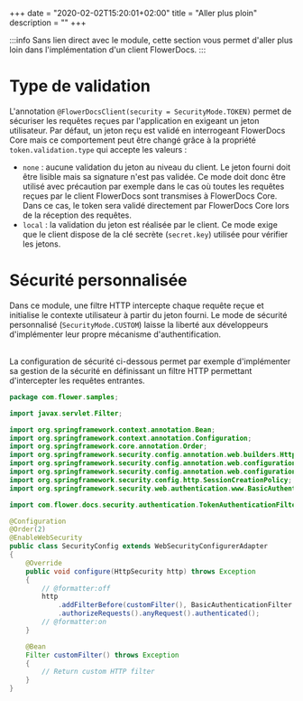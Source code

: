 +++
date = "2020-02-02T15:20:01+02:00"
title = "Aller plus ploin"
description = ""
+++

:::info
Sans lien direct avec le module, cette section vous permet d'aller plus loin dans l'implémentation d'un client FlowerDocs.
:::

# Type de validation

L'annotation `@FlowerDocsClient(security = SecurityMode.TOKEN)` permet de sécuriser les requêtes reçues par l'application en exigeant un jeton utilisateur.
Par défaut, un jeton reçu est validé en interrogeant FlowerDocs Core mais ce comportement peut être changé grâce à la propriété `token.validation.type` qui accepte les valeurs : 

* `none` : aucune validation du jeton au niveau du client. Le jeton fourni doit être lisible mais sa signature n'est pas validée. Ce mode doit donc être utilisé avec précaution par exemple dans le cas où toutes les requêtes reçues par le client FlowerDocs sont transmises à FlowerDocs Core. Dans ce cas, le token sera validé directement par FlowerDocs Core lors de la réception des requêtes.
* `local` : la validation du jeton est réalisée par le client. Ce mode exige que le client dispose de la clé secrète (`secret.key`) utilisée pour vérifier les jetons.


# Sécurité personnalisée

Dans ce module, une filtre HTTP intercepte chaque requête reçue et initialise le contexte utilisateur à partir du jeton fourni.
Le mode de sécurité personnalisé (`SecurityMode.CUSTOM`) laisse la liberté aux développeurs d'implémenter leur propre mécanisme d'authentification.

<br/>
La configuration de sécurité ci-dessous permet par exemple d'implémenter sa gestion de la sécurité en définissant un filtre HTTP permettant d'intercepter les requêtes entrantes.


```java
package com.flower.samples;

import javax.servlet.Filter;

import org.springframework.context.annotation.Bean;
import org.springframework.context.annotation.Configuration;
import org.springframework.core.annotation.Order;
import org.springframework.security.config.annotation.web.builders.HttpSecurity;
import org.springframework.security.config.annotation.web.configuration.EnableWebSecurity;
import org.springframework.security.config.annotation.web.configuration.WebSecurityConfigurerAdapter;
import org.springframework.security.config.http.SessionCreationPolicy;
import org.springframework.security.web.authentication.www.BasicAuthenticationFilter;

import com.flower.docs.security.authentication.TokenAuthenticationFilter;

@Configuration
@Order(2)
@EnableWebSecurity
public class SecurityConfig extends WebSecurityConfigurerAdapter
{
    @Override
    public void configure(HttpSecurity http) throws Exception
    {
        // @formatter:off
        http
            .addFilterBefore(customFilter(), BasicAuthenticationFilter.class)
            .authorizeRequests().anyRequest().authenticated();
        // @formatter:on
    }

    @Bean
    Filter customFilter() throws Exception
    {
        // Return custom HTTP filter
    }
}
```